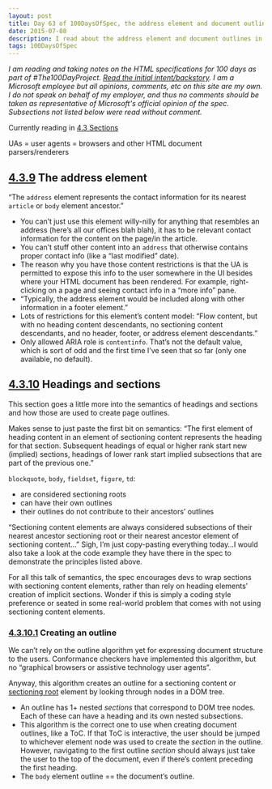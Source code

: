 ```yaml
---
layout: post
title: Day 63 of 100DaysOfSpec, the address element and document outlines
date: 2015-07-08
description: I read about the address element and document outlines in the HTML spec.
tags: 100DaysOfSpec
---
```


*I am reading and taking notes on the HTML specifications for 100 days as part of #The100DayProject. [Read the initial intent/backstory](http://melanie-richards.com/blog/100-day-project). I am a Microsoft employee but all opinions, comments, etc on this site are my own. I do not speak on behalf of my employer, and thus no comments should be taken as representative of Microsoft's official opinion of the spec. Subsections not listed below were read without comment.*

Currently reading in [4.3 Sections](http://www.w3.org/TR/html5/sections.html#sections)

UAs = user agents = browsers and other HTML document parsers/renderers

## [4.3.9](http://www.w3.org/TR/html5/sections.html#the-address-element) The address element

“The `address` element represents the contact information for its nearest `article` or `body` element ancestor.”

* You can’t just use this element willy-nilly for anything that resembles an address (here’s all our offices blah blah), it has to be relevant contact information for the content on the page/in the article.
* You can’t stuff other content into an `address` that otherwise contains proper contact info (like a “last modified” date).
* The reason why you have those content restrictions is that the UA is permitted to expose this info to the user somewhere in the UI besides where your HTML document has been rendered. For example, right-clicking on a page and seeing contact info in a “more info” pane.
* “Typically, the address element would be included along with other information in a footer element.”
* Lots of restrictions for this element’s content model: “Flow content, but with no heading content descendants, no sectioning content descendants, and no header, footer, or address element descendants.”
* Only allowed ARIA role is `contentinfo`. That’s not the default value, which is sort of odd and the first time I’ve seen that so far (only one available, no default).

## [4.3.10](http://www.w3.org/TR/html5/sections.html#headings-and-sections) Headings and sections

This section goes a little more into the semantics of headings and sections and how those are used to create page outlines.

Makes sense to just paste the first bit on semantics: “The first element of heading content in an element of sectioning content represents the heading for that section. Subsequent headings of equal or higher rank start new (implied) sections, headings of lower rank start implied subsections that are part of the previous one.”

`blockquote`, `body`, `fieldset`, `figure`, `td`:
* are considered sectioning roots
* can have their own outlines
* their outlines do not contribute to their ancestors’ outlines

“Sectioning content elements are always considered subsections of their nearest ancestor sectioning root or their nearest ancestor element of sectioning content…” Sigh, I’m just copy-pasting everything today…I would also take a look at the code example they have there in the spec to demonstrate the principles listed above.

For all this talk of semantics, the spec encourages devs to wrap sections with sectioning content elements, rather than rely on heading elements’ creation of implicit sections. Wonder if this is simply a coding style preference or seated in some real-world problem that comes with not using sectioning content elements.

### [4.3.10.1](http://www.w3.org/TR/html5/sections.html#outlines) Creating an outline

We can’t rely on the outline algorithm yet for expressing document structure to the users. Conformance checkers have implemented this algorithm, but no “graphical browsers or assistive technology user agents”.

Anyway, this algorithm creates an outline for a sectioning content or [sectioning root](http://www.w3.org/TR/html5/sections.html#sectioning-root) element by looking through nodes in a DOM tree.

* An outline has 1+ nested *sections* that correspond to DOM tree nodes. Each of these can have a heading and its own nested subsections.
* This algorithm is the correct one to use when creating document outlines, like a ToC. If that ToC is interactive, the user should be jumped to whichever element node was used to create the *section* in the outline. However, navigating to the first outline *section* should always just take the user to the top of the document, even if there’s content preceding the first heading.
* The `body` element outline == the document’s outline.
